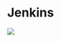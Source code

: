 # Jenkins
<a href='http://localhost:2703/job/libraries/'><img src='http://localhost:2703/buildStatus/icon?job=libraries'></a>

